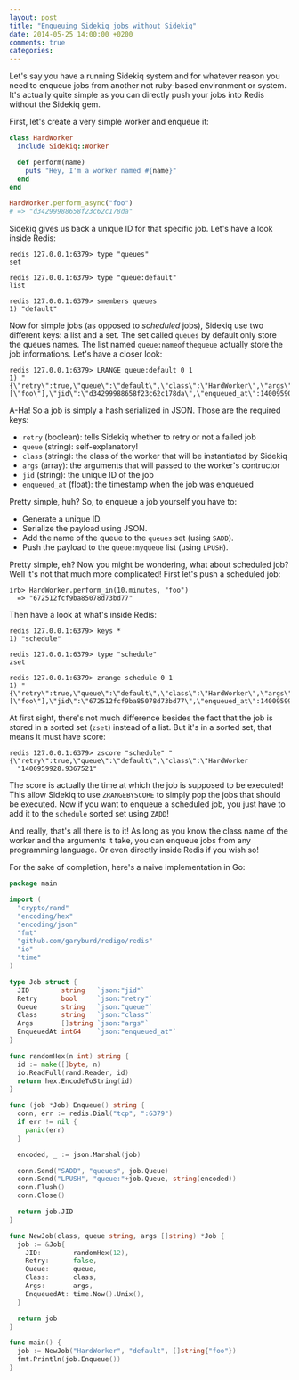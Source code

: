 ```yaml
---
layout: post
title: "Enqueuing Sidekiq jobs without Sidekiq"
date: 2014-05-25 14:00:00 +0200
comments: true
categories:
---
```


Let's say you have a running Sidekiq system and for whatever reason you need to enqueue
jobs from another not ruby-based environment or system. It's actually quite simple as you
can directly push your jobs into Redis without the Sidekiq gem.

First, let's create a very simple worker and enqueue it:

``` ruby
class HardWorker
  include Sidekiq::Worker

  def perform(name)
    puts "Hey, I'm a worker named #{name}"
  end
end

HardWorker.perform_async("foo")
# => "d34299988658f23c62c178da"
```

Sidekiq gives us back a unique ID for that specific job. Let's have a look inside Redis:

```
redis 127.0.0.1:6379> type "queues"
set

redis 127.0.0.1:6379> type "queue:default"
list

redis 127.0.0.1:6379> smembers queues
1) "default"
```

Now for simple jobs (as opposed to *scheduled* jobs), Sidekiq use two different keys: a list and a set. The set called `queues` by default only store the queues names. The list named `queue:nameofthequeue` actually store the job informations.  Let's have a closer look:

```
redis 127.0.0.1:6379> LRANGE queue:default 0 1
1) "{\"retry\":true,\"queue\":\"default\",\"class\":\"HardWorker\",\"args\":[\"foo\"],\"jid\":\"d34299988658f23c62c178da\",\"enqueued_at\":1400959039.450082}"
```

A-Ha! So a job is simply a hash serialized in JSON. Those are the required keys:

* `retry` (boolean): tells Sidekiq whether to retry or not a failed job
* `queue` (string): self-explanatory!
* `class` (string): the class of the worker that will be instantiated by Sidekiq
* `args` (array): the arguments that will passed to the worker's contructor
* `jid` (string): the unique ID of the job
* `enqueued_at` (float): the timestamp when the job was enqueued

Pretty simple, huh? So, to enqueue a job yourself you have to:

* Generate a unique ID.
* Serialize the payload using JSON.
* Add the name of the queue to the `queues` set (using `SADD`).
* Push the payload to the `queue:myqueue` list (using `LPUSH`).

Pretty simple, eh? Now you might be wondering, what about scheduled job? Well it's not that much more complicated! First let's push a scheduled job:

```
irb> HardWorker.perform_in(10.minutes, "foo")
  => "672512fcf9ba85078d73bd77"
```

Then have a look at what's inside Redis:

```
redis 127.0.0.1:6379> keys *
1) "schedule"

redis 127.0.0.1:6379> type "schedule"
zset

redis 127.0.0.1:6379> zrange schedule 0 1
1) "{\"retry\":true,\"queue\":\"default\",\"class\":\"HardWorker\",\"args\":[\"foo\"],\"jid\":\"672512fcf9ba85078d73bd77\",\"enqueued_at\":1400959918.936842}"
```

At first sight, there's not much difference besides the fact that the job is stored in a sorted set (`zset`) instead of a list. But it's in a sorted set, that means it must have score:

```
redis 127.0.0.1:6379> zscore "schedule" "{\"retry\":true,\"queue\":\"default\",\"class\":\"HardWorker
  "1400959928.9367521"
```

The score is actually the time at which the job is supposed to be executed! This allow Sidekiq to use `ZRANGEBYSCORE` to simply pop the jobs that should be executed. Now if you want to enqueue a scheduled job, you just have to add it to the `schedule` sorted set using `ZADD`!

And really, that's all there is to it! As long as you know the class name of the worker and the arguments it take, you can enqueue jobs from any programming language. Or even directly inside Redis if you wish so!

For the sake of completion, here's a naive implementation in Go:

``` go Enqueue a Sidekiq job in Go https://gist.github.com/DuoSRX/8f3290d3d93e0054fe35 Gist
package main

import (
  "crypto/rand"
  "encoding/hex"
  "encoding/json"
  "fmt"
  "github.com/garyburd/redigo/redis"
  "io"
  "time"
)

type Job struct {
  JID        string   `json:"jid"`
  Retry      bool     `json:"retry"`
  Queue      string   `json:"queue"`
  Class      string   `json:"class"`
  Args       []string `json:"args"`
  EnqueuedAt int64    `json:"enqueued_at"`
}

func randomHex(n int) string {
  id := make([]byte, n)
  io.ReadFull(rand.Reader, id)
  return hex.EncodeToString(id)
}

func (job *Job) Enqueue() string {
  conn, err := redis.Dial("tcp", ":6379")
  if err != nil {
    panic(err)
  }

  encoded, _ := json.Marshal(job)

  conn.Send("SADD", "queues", job.Queue)
  conn.Send("LPUSH", "queue:"+job.Queue, string(encoded))
  conn.Flush()
  conn.Close()

  return job.JID
}

func NewJob(class, queue string, args []string) *Job {
  job := &Job{
    JID:        randomHex(12),
    Retry:      false,
    Queue:      queue,
    Class:      class,
    Args:       args,
    EnqueuedAt: time.Now().Unix(),
  }

  return job
}

func main() {
  job := NewJob("HardWorker", "default", []string{"foo"})
  fmt.Println(job.Enqueue())
}

```

